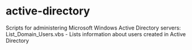 # active-directory
Scripts for administering Microsoft Windows Active Directory servers:                                                                                          List_Domain_Users.vbs - Lists information about users created in Active Directory
